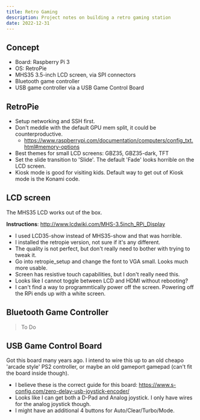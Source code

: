 ```yaml
---
title: Retro Gaming
description: Project notes on building a retro gaming station
date: 2022-12-31
---
```


## Concept

- Board: Raspberry Pi 3
- OS: RetroPie
- MHS35 3.5-inch LCD screen, via SPI connectors
- Bluetooth game controller
- USB game controller via a USB Game Control Board

## RetroPie

- Setup networking and SSH first.
- Don't meddle with the default GPU mem split, it could be counterproductive.
  - https://www.raspberrypi.com/documentation/computers/config_txt.html#memory-options
- Best themes for small LCD screens: GBZ35, GBZ35-dark, TFT
- Set the slide transition to 'Slide'. The default 'Fade' looks horrible on the LCD screen.
- Kiosk mode is good for visiting kids. Default way to get out of Kiosk mode is the Konami code.

## LCD screen

The MHS35 LCD works out of the box.

**Instructions**: http://www.lcdwiki.com/MHS-3.5inch_RPi_Display

- I used LCD35-show instead of MHS35-show and that was horrible.
- I installed the retropie version, not sure if it's any different.
- The quality is not perfect, but don't really need to bother with trying to tweak it.
- Go into retropie_setup and change the font to VGA small. Looks much more usable.
- Screen has resistive touch capabilities, but I don't really need this.
- Looks like I cannot toggle between LCD and HDMI without rebooting?
- I can't find a way to programmtically power off the screen. Powering off the RPi ends up with a white screen.

## Bluetooth Game Controller

> To Do

## USB Game Control Board

Got this board many years ago. I intend to wire this up to an old cheapo 'arcade style' PS2 controller, or maybe an old gameport gamepad (can't fit the board inside though).

- I believe these is the correct guide for this board: https://www.s-config.com/zero-delay-usb-joystick-encoder/
- Looks like I can get both a D-Pad and Analog joystick. I only have wires for the analog joystick though.
- I might have an additional 4 buttons for Auto/Clear/Turbo/Mode.
